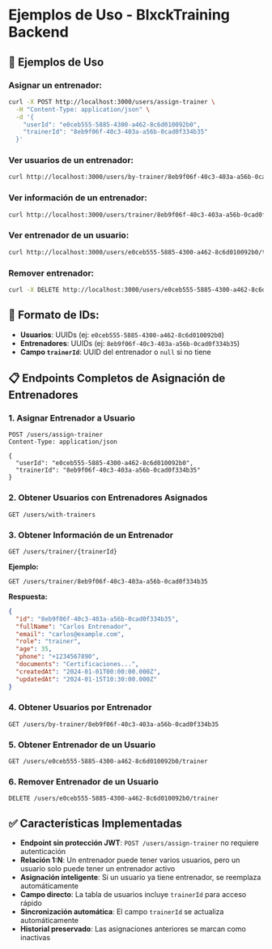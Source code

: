 # Ejemplos de Uso - BlxckTraining Backend

## 📝 **Ejemplos de Uso**

### **Asignar un entrenador:**
```bash
curl -X POST http://localhost:3000/users/assign-trainer \
  -H "Content-Type: application/json" \
  -d '{
    "userId": "e0ceb555-5885-4300-a462-8c6d010092b0",
    "trainerId": "8eb9f06f-40c3-403a-a56b-0cad0f334b35"
  }'
```

### **Ver usuarios de un entrenador:**
```bash
curl http://localhost:3000/users/by-trainer/8eb9f06f-40c3-403a-a56b-0cad0f334b35
```

### **Ver información de un entrenador:**
```bash
curl http://localhost:3000/users/trainer/8eb9f06f-40c3-403a-a56b-0cad0f334b35
```

### **Ver entrenador de un usuario:**
```bash
curl http://localhost:3000/users/e0ceb555-5885-4300-a462-8c6d010092b0/trainer
```

### **Remover entrenador:**
```bash
curl -X DELETE http://localhost:3000/users/e0ceb555-5885-4300-a462-8c6d010092b0/trainer
```

## 🔑 **Formato de IDs:**

- **Usuarios**: UUIDs (ej: `e0ceb555-5885-4300-a462-8c6d010092b0`)
- **Entrenadores**: UUIDs (ej: `8eb9f06f-40c3-403a-a56b-0cad0f334b35`)
- **Campo `trainerId`**: UUID del entrenador o `null` si no tiene

## 📋 **Endpoints Completos de Asignación de Entrenadores**

### **1. Asignar Entrenador a Usuario**
```http
POST /users/assign-trainer
Content-Type: application/json

{
  "userId": "e0ceb555-5885-4300-a462-8c6d010092b0",
  "trainerId": "8eb9f06f-40c3-403a-a56b-0cad0f334b35"
}
```

### **2. Obtener Usuarios con Entrenadores Asignados**
```http
GET /users/with-trainers
```

### **3. Obtener Información de un Entrenador**
```http
GET /users/trainer/{trainerId}
```

**Ejemplo:**
```http
GET /users/trainer/8eb9f06f-40c3-403a-a56b-0cad0f334b35
```

**Respuesta:**
```json
{
  "id": "8eb9f06f-40c3-403a-a56b-0cad0f334b35",
  "fullName": "Carlos Entrenador",
  "email": "carlos@example.com",
  "role": "trainer",
  "age": 35,
  "phone": "+1234567890",
  "documents": "Certificaciones...",
  "createdAt": "2024-01-01T00:00:00.000Z",
  "updatedAt": "2024-01-15T10:30:00.000Z"
}
```

### **4. Obtener Usuarios por Entrenador**
```http
GET /users/by-trainer/8eb9f06f-40c3-403a-a56b-0cad0f334b35
```

### **5. Obtener Entrenador de un Usuario**
```http
GET /users/e0ceb555-5885-4300-a462-8c6d010092b0/trainer
```

### **6. Remover Entrenador de un Usuario**
```http
DELETE /users/e0ceb555-5885-4300-a462-8c6d010092b0/trainer
```

## ✅ **Características Implementadas**

- **Endpoint sin protección JWT**: `POST /users/assign-trainer` no requiere autenticación
- **Relación 1:N**: Un entrenador puede tener varios usuarios, pero un usuario solo puede tener un entrenador activo
- **Asignación inteligente**: Si un usuario ya tiene entrenador, se reemplaza automáticamente
- **Campo directo**: La tabla de usuarios incluye `trainerId` para acceso rápido
- **Sincronización automática**: El campo `trainerId` se actualiza automáticamente
- **Historial preservado**: Las asignaciones anteriores se marcan como inactivas
